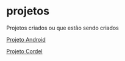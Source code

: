 # projetos
 Projetos criados ou que estão sendo criados

<a href="https://rafaelgomesdeoliveira.github.io/projetos/projeto-android/" target="_blank" >Projeto Android</a>

<a href="https://rafaelgomesdeoliveira.github.io/projetos/projeto-cordel/" target="_blank">Projeto Cordel</a>